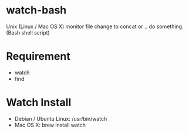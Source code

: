 # watch-bash
Unix (Linux / Mac OS X) monitor file change to concat or .. do something. (Bash shell script)

Requirement
=============
 * watch
 * find

Watch Install
=============
 * Debian / Ubuntu Linux: /usr/bin/watch
 * Mac OS X: brew install watch
